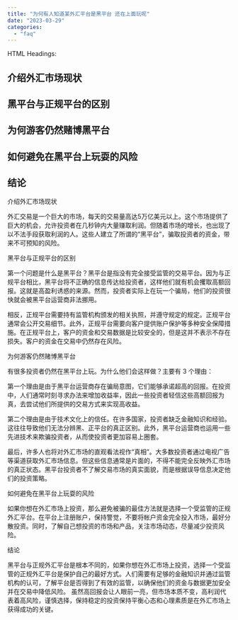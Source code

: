 ```yaml
---
title: "为何有人知道某外汇平台是黑平台 还在上面玩呢"
date: "2023-03-29"
categories: 
  - "faq"
---
```


HTML Headings:

## 介绍外汇市场现状

## 黑平台与正规平台的区别

## 为何游客仍然赌博黑平台

## 如何避免在黑平台上玩耍的风险

## 结论

介绍外汇市场现状

外汇交易是一个巨大的市场，每天的交易量高达5万亿美元以上。这个市场提供了巨大的机会，允许投资者在几秒钟内大量赚取利润。但随着市场的增长，也出现了以不法手段获取利润的人。这些人建立了所谓的“黑平台”，骗取投资者的资金，带来不可预知的风险。

黑平台与正规平台的区别

第一个问题是什么是黑平台？黑平台是指没有完全接受监管的交易平台。因为与正规平台相比，黑平台将不正确的信息传达给投资者，这样他们就有机会攫取高额回报。这就是高盈利诱惑的来源。然而，投资者实际上在玩一个骗局，他们的投资很快就会被黑平台运营商非法挪用。

相反，正规平台需要持有监管机构颁发的相关执照，并遵守规定的规定。正规平台通常会公开交易细节。此外，正规平台需要向客户提供账户保护等多种安全保障措施。在正规平台上，客户的资金和交易数据是比较安全的，但是这并不表示不存在损失。客户的资金在交易中仍然存在风险。

为何游客仍然赌博黑平台

有很多投资者仍然在黑平台上玩。为什么他们会这样做？主要有 3 个理由：

第一个理由是由于黑平台运营商存在骗局意图，它们能够承诺超高的回报。在投资中，人们通常时刻寻求办法来增加收益率，因此一些投资者轻信这些高额回报为真，去尝试他们所提供的交易方式来实现高收益。

第二个理由是由于技术文化上的信任。在许多国家，投资者缺乏金融知识和经验。这往往导致他们无法分辨黑、正平台的真正区别。此外，黑平台运营商也运用一些先进技术来欺骗投资者，从而使投资者更加容易上圈套。

最后，许多人也将对外汇市场的直观看法视作“真相”。大多数投资者通过电视广告等渠道获取外汇市场信息。但这些信息通常是片面的，不得不能完全反映外汇市场的真正状态。黑平台投资者不了解交易市场的真实面貌，而是根据误导信息决定他们的投资策略。

如何避免在黑平台上玩耍的风险

如果你想在外汇市场上投资，那么避免被骗的最佳方法就是选择一个受监管的正规外汇平台。在平台上注册账户，保持警觉，不要将帐户资金完全投入市场，最好分散投资。同时，了解自己想投资的市场和产品，关注市场动态，尽量减少投资风险。

结论

黑平台与正规外汇平台是根本不同的，如果你想在外汇市场上投资，选择一个受监管的正规外汇平台是保护自己的最好方式。人们需要有足够的金融知识并通过监管机构的认可，了解平台是否得到了有效的监管，以确保他们的资金与数据更加安全并在交易中降低风险。 虽然高回报会让人眼前一亮，但市场本质不变，高利润代表着高风险，谨慎选择，保持稳定的投资保持平衡心态和心理素质是在外汇市场上获得成功的关键。
